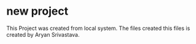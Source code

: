 # new project 
This Project was created from local system.
The files created
this files is created by Aryan Srivastava.